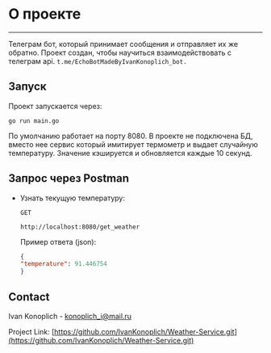 # О проекте
___
Телеграм бот, который принимает сообщения и отправляет их же обратно.
Проект создан, чтобы научиться взаимодействовать с телеграм api.
`t.me/EchoBotMadeByIvanKonoplich_bot.`

## Запуск

Проект запускается через:
```
go run main.go
```
По умолчанию работает на порту 8080.
В проекте не подключена БД, вместо нее сервис который имитирует термометр и
выдает случайную температуру.
Значение кэшируется и обновляется каждые 10 секунд.
## Запрос через Postman
* Узнать текущую температуру:
  ```
  GET
  ```
  ```
  http://localhost:8080/get_weather
  ```
  Пример ответа (json):
  ```json
  {
  "temperature": 91.446754
  }
  ```

## Contact

Ivan Konoplich - konoplich_i@mail.ru

Project Link: [https://github.com/IvanKonoplich/Weather-Service.git](https://github.com/IvanKonoplich/Weather-Service.git)

